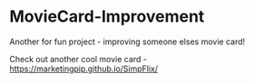 # MovieCard-Improvement
Another for fun project - improving someone elses movie card! 


Check out another cool movie card  - https://marketingpip.github.io/SimpFlix/

